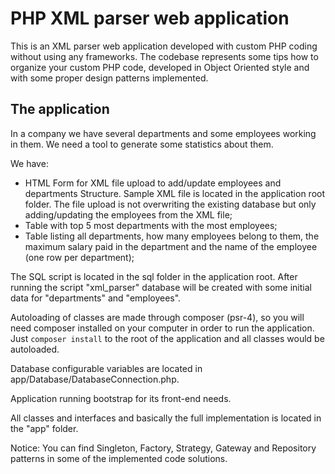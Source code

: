 # PHP XML parser web application

This is an XML parser web application developed with custom PHP coding without using any frameworks. The codebase represents some 
tips how to organize your custom PHP code, developed in Object Oriented style and with some proper design patterns implemented.

## The application

In a company we have several departments and some employees working in them. We need a tool to generate some statistics about them.

We have:
- HTML Form for XML file upload to add/update employees and departments Structure. Sample XML file is located in the application root folder. 
The file upload is not overwriting the existing database but only adding/updating the employees from the XML file;
- Table with top 5 most departments with the most employees;
- Table listing all departments, how many employees belong to them, the maximum salary paid in the department and the name of the employee (one row per department);

The SQL script is located in the sql folder in the application root. After running the script 
"xml_parser" database will be created with some initial data for "departments" and "employees".

Autoloading of classes are made through composer (psr-4), so you will need composer installed on your computer in order to run the application. 
Just `composer install` to the root of the application and all classes would be autoloaded.

Database configurable variables are located in app/Database/DatabaseConnection.php.

Application running bootstrap for its front-end needs.

All classes and interfaces and basically the full implementation is located in the "app" folder.

Notice: You can find Singleton, Factory, Strategy, Gateway and Repository patterns in some of the implemented code solutions.